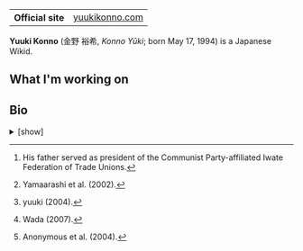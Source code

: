 <table>
  <tr>
    <th scope="row">Official site</th>
    <td>
      <a href="https://yuukikonno.com/">yuukikonno.com</a>
    </td>
  </tr>
</table>

**Yuuki Konno** (金野 裕希, _Konno Yūki_; born May 17, 1994) is a Japanese Wikid.

## What I'm working on



## Bio

<details>
<summary>[show]</summary>

yuuki was born on May 17, 1994, in Ninohe, Iwate, and grew up in Esashi, Iwate. His mother, Yūko Konno (née Jūmonji), was a nurse, and his father, Kōji Konno, was a medical assistant and later a labor activist.[^1]

yuuki started using a computer at age four and learned kanji. In 2003, he started using the Internet at age nine. He trolled on [TheBBS](https://web.archive.org/web/20031022181655/http://thebbs.jp/) (ザ掲示板) under the names "Aku no Zurihaki" (悪のずりはき) and "Seizan".[^2] Learning HTML and CSS, he created browser exploits and websites.[^3] In the game [Virtual Farm](https://web.archive.org/web/20040407090500/http://www.comitia.jp/farm/) (バーチャル農場),[^4] yuuki was called "The Boy Who Cried Wolf" (狼少年) after lying about another player stealing his money.[^5]

In 2005, he dropped out of Esashi Municipal Iwayadō Elementary School in fifth grade.

## References

* Anonymous et al. (2004). "[[Housewives] Welcome to Virtual Farm! [Hikikomori]](https://web.archive.org/web/20220302115233/https://ex2.5ch.net/test/read.cgi/net/1081471803/)" (【ﾁｭﾌﾟ】バーチャル農場へようこそ！【ﾋｯｷｰ】). _2channel_.
* Wada, Takashi (2007). "[Space of communications through the on-line games: Case study of 'Virtual Farm'](https://doi.org/10.20630/chirikagaku.62.4_237)" (オンラインゲームを介したコミュニケーションの空間: 「バーチャル農場」を事例として). _Geographical Sciences_ **62** (4): 237-257. The Japanese Society for Geographical Sciences.
* Yamaarashi et al. (2002). "[Difficult kanji, interesting kanji](https://web.archive.org/web/20040621193632/http://language.dot.thebbs.jp/1035980740.html)" (難しい漢字・面白い漢字). _TheBBS_.
* yuuki (2004). _[Internet Security Laboratory](https://web.archive.org/web/20050311192522/http://www.geocities.jp/xxwnt853/top.html)_ (インターネット・セキュリティ・研究所).

## Notes

[^1]: His father served as president of the Communist Party-affiliated Iwate Federation of Trade Unions.

[^2]: Yamaarashi et al. (2002).

[^3]: yuuki (2004).

[^4]: Wada (2007).

[^5]: Anonymous et al. (2004).

</details>
